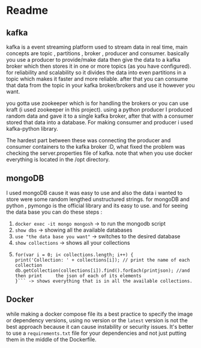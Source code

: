 # Readme

## kafka 

kafka is a event streaming platform used to stream data in real time, main concepts are topic , partitions , broker , producer and consumer. basically you use a producer to provide/make data then give the data to a kafka broker which then stores it in one or more topics (as you have configured). for reliability and scalability so it divides the data into even partitions in a topic which makes it faster and more reliable. after that you can consume that data from the topic in your kafka broker/brokers and use it however you want.

you gotta use zookeeper which is for handling the brokers or you can use kraft (i used zookeeper in this project).
using a python producer I produced random data and gave it to a single kafka broker, after that with a consumer stored that data into a database. For making consumer and producer i used kafka-python library.

The hardest part between these was connecting the producer and consumer containers to the kafka broker :D, what fixed the problem was checking the server.properties file of kafka.
note that when you use docker everything is located in the /opt directory.

## mongoDB

I used mongoDB cause it was easy to use and also the data i wanted to store were some random lengthed unstructured strings.
for mongoDB and python , pymongo is the official library and its easy to use.
and for seeing the data base you can do these steps : 

1. `docker exec -it mongo mongosh` -> to run the mongodb script
2. `show dbs` -> showing all the available databases 
3. `use "the data base you want"` -> switches to the desired database
4. `show collections` -> shows all your collections
5.  ```var collections = db.getCollectionNames();
    for(var i = 0; i< collections.length; i++) {    
    print('Collection: ' + collections[i]); // print the name of each collection
    db.getCollection(collections[i]).find().forEach(printjson); //and then print     the json of each of its elements
    }``` -> shows everything that is in all the available collections.

## Docker

while making a docker compose file its a best practice to specify the image or dependency versions, using no version or the `latest` version is not the best approach because it can cause instability or security issues.
It's better to use a `requirements.txt` file for your dependencies and not just putting them in the middle of the Dockerfile. 